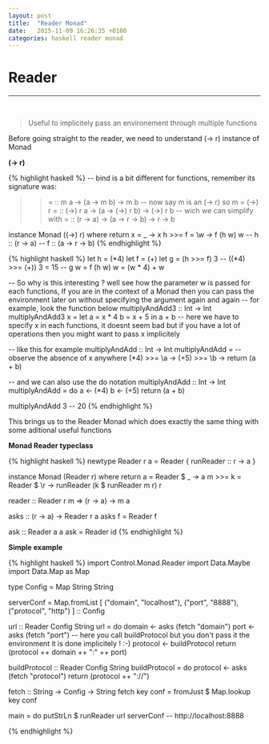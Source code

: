 ```yaml
---
layout: post
title:  "Reader Monad"
date:   2015-11-09 16:26:35 +0100
categories: haskell reader monad
---
```


# Reader

---
<br>

> Useful to implicitely pass an environement through multiple functions

Before going straight to the reader, we need to understand (-> r) instance of Monad

**(→ r)**

{% highlight haskell %}
-- bind is a bit different for functions, remember its signature was:
>>= :: m a -> (a -> m b) -> m b
-- now say m is an (-> r) so m = (->) r
>>= :: (->) r a -> (a -> (->) r b) -> (->) r b
-- wich we can simplify with
>>= :: (r -> a) -> (a -> r -> b) -> r -> b

instance Monad ((->) r) where
  return x = \_ -> x
  h >>= f = \w -> f (h w) w
  -- h :: (r -> a)
  -- f :: (a -> r -> b)
{% endhighlight %}

{% highlight haskell %}
let h = (*4)
let f = (+)
let g = (h >>= f) 3 -- ((*4) >>= (+)) 3 = 15
-- g w = f (h w) w = (w * 4) + w

-- So why is this interesting ? well see how the parameter w is passed for each functions, If you are in the context of a Monad then you can pass the environment later on without specifying the argument again and again
-- for example, look the function below
multiplyAndAdd3 :: Int -> Int
multiplyAndAdd3 x = let
  a = x * 4
  b = x + 5
  in a + b
  -- here we have to specify x in each functions, it doesnt seem bad but if you have a lot of operations then you might want to pass x implicitely

-- like this for example
multiplyAndAdd :: Int -> Int
multiplyAndAdd =
-- observe the absence of x anywhere
  (*4) >>= \a ->
  (+5) >>= \b ->
  return (a + b)

-- and we can also use the do notation
multiplyAndAdd :: Int -> Int
multiplyAndAdd = do
  a <- (*4)
  b <- (+5)
  return (a + b)

multiplyAndAdd 3 -- 20
{% endhighlight %}

This brings us to the Reader Monad which does exactly the same thing with some aditional useful functions

**Monad Reader typeclass**

{% highlight haskell %}
newtype Reader r a = Reader { runReader :: r -> a }

instance Monad (Reader r) where
  return a = Reader $ \_ -> a
  m >>= k = Reader $ \r -> runReader (k $ runReader m r) r

reader :: Reader r m => (r -> a) -> m a

asks :: (r -> a) -> Reader r a
asks f = Reader f

ask :: Reader a a
ask = Reader id
{% endhighlight %}

**Simple example**

{% highlight haskell %}
import Control.Monad.Reader
import Data.Maybe
import Data.Map as Map

type Config = Map String String

serverConf = Map.fromList [
  ("domain", "localhost"),
  ("port", "8888"),
  ("protocol", "http")
  ] :: Config

url :: Reader Config String
url = do
  domain <- asks (fetch "domain")
  port <- asks (fetch "port")
  -- here you call buildProtocol but you don't pass it the environment it is done implicitely ! :-)
  protocol <- buildProtocol
  return (protocol ++ domain ++ ":" ++ port)

buildProtocol :: Reader Config String
buildProtocol = do
  protocol <- asks (fetch "protocol")
  return (protocol ++ "://")

fetch :: String -> Config -> String
fetch key conf =
  fromJust $ Map.lookup key conf

main = do
  putStrLn $ runReader url serverConf -- http://localhost:8888

{% endhighlight %}
